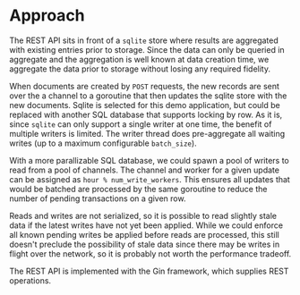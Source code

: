 # Approach

The REST API sits in front of a `sqlite` store where results are
aggregated with existing entries prior to storage. Since the data can only be
queried in aggregate and the aggregation is well known at data creation time, we
aggregate the data prior to storage without losing any required fidelity.

When documents are created by `POST` requests, the new records are sent over the
a channel to a goroutine that then updates the sqlite store with the new
documents. Sqlite is selected for this demo application, but could be replaced
with another SQL database that supports locking by row. As it is, since `sqlite`
can only support a single writer at one time, the benefit of multiple writers is
limited. The writer thread does pre-aggregate all waiting writes (up to a
maximum configurable `batch_size`).

With a more parallizable SQL database, we could spawn a pool of writers to read
from a pool of channels. The channel and worker for a given update can be assigned 
as `hour % num_write_workers`.  This ensures all updates that would be batched
are processed by the same goroutine to reduce the number of pending transactions
on a given row.

Reads and writes are not serialized, so it is possible to read slightly stale
data if the latest writes have not yet been applied.  While we could enforce
all known pending writes be applied before reads are processed, this still
doesn't preclude the possibility of stale data since there may be writes in
flight over the network, so it is probably not worth the performance tradeoff.

The REST API is implemented with the Gin framework, which supplies REST
operations.
